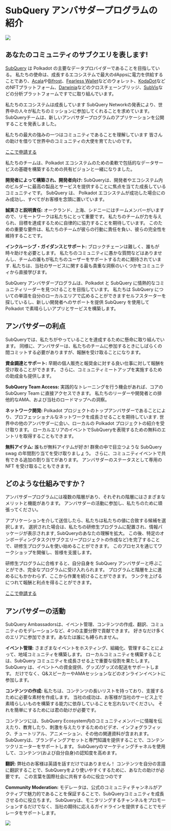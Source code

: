 # SubQuery アンバサダープログラムの紹介

![](https://miro.medium.com/max/1400/1*EC5wwTuoB6UK_EESGd8X8w.png)

## あなたのコミュニティのサブクエリを表します!

[SubQuery](https://subquery.network/) は Polkadot の主要なデータプロバイダーであることを目指している。 私たちの使命は、成長するエコシステムで最大のdAppsに電力を供給することであり、[Acala](https://acala.network/)や[Bifrost](https://bifrost.finance/)、[Fearless Wallet](https://fearlesswallet.io/)などのウォレット、[KodaDot](https://kodadot.xyz/)などのNFTプラットフォーム、[Darwinia](https://explorer.subquery.network/subquery/darwinia-network/darwinia)などのクロスチェーンブリッジ、[SubVis](https://subvis.io/)などの分析プラットフォームですでに取り組んでいます。

私たちのエコシステムは成長しています SubQuery Networkの発表により、世界中の人々が私たちのミッションに参加してくれることを求めています。 SubQueryチームは、新しいアンバサダープログラムのアプリケーションを公開することを発表しました。

私たちの最大の強みの一つはコミュニティであることを理解しています 皆さんの助けを借りて世界中のコミュニティの大使を育てたいのです。

[ここで申請する](https://forms.gle/GXBbJ6LDpNfM2v1X6)

私たちのチームは、Polkadot エコシステムのための柔軟で包括的なデータサービスの基礎を構築するための共有ビジョンと一緒になりました。

**開発者によって構築され、開発者向け:** SubQueryは、開発者やエコシステム内のビルダーに最高の製品とサービスを提供することに焦点を当てた成長しているコミュニティです。 SubQuery は、 Polkadot エコシステムが成功した場合にのみ成功し、すべてがお客様を念頭に置いています。

**誠実さと説明責任:** オークランド、上海、シドニーにはチームメンバーがいますので、リモートワークは私たちにとって重要です。 私たちのチームが力を与えられ、目標を達成するために自律的に協力することを期待しています。 このための重要な要件は、私たちのチームが彼らの行動に責任を負い、彼らの完全性を維持することです。

**インクルーシブ・ガイダンスとサポート:** ブロックチェーンは難しく、誰もが時々助けを必要とします。 私たちのコミュニティに愚かな質問などはありませんし、チームの誰もが私たちのユーザーをサポートするために期待されています. 私たちは、当社のサービスに関する最も貴重な洞察のいくつかをコミュニティから直接学びます。

SubQuery アンバサダープログラムは、Polkadot と SubQuery に情熱的なコミュニティリーダーを見つけることを目指しています。 私たちは SubQuery についての単語を自分のローカルエリアで広めることができますセルフスターターを探しているし、新しい開発者へのサポートを提供 SubQuery を使用して Polkadot で素晴らしいアプリとサービスを構築します。

## アンバサダーの利点

SubQueryでは、私たちがやっていることを達成するために懸命に取り組んでいます。 同様に、アンバサダーは、私たちのチームに参加するときにしばらくの間コミットする必要がありますが、報酬を受け取ることになります。

**資金調達とサポート:** 早期の個人販売と報奨金に対する良い仕事に対して報酬を受け取ることができます。 さらに、コミュニティミートアップを実施するための助成金も提供します。

**SubQuery Team Access:** 実践的なトレーニングを行う機会があれば、コアの SubQuery Team に直接アクセスできます。 私たちのリーダーや開発者との排他的なAMA、および当社のロードマップへの洞察。

**ネットワーク開発:** Polkadot プロジェクトのトップアンバサダーであることにより、プロフェッショナルなネットワークを成長させることを期待しています. 世界中の他のアンバサダーに会い、ローカルの Polkadot プロジェクトの紹介を受け取ります。 ローカルエリアのイベントでSubQueryを表現するための無料のエントリを取得することもできます。

**無料アイテム:** 誰もが無料アイテムが好き! 群衆の中で目立つような SubQuery swag の年間割り当てを受け取りましょう。 さらに、コミュニティイベントで共有できる追加の割り当てがあります。 アンバサダーのステータスとして専用の NFT を受け取ることもできます。

## どのような仕組みですか？

アンバサダープログラムには複数の階層があり、それぞれの階層にはさまざまなメリットと機能があります。 アンバサダーの活動に参加し、私たちのために頑張ってください。

アプリケーションを介して送信したら、私たちは私たちの値に合致する候補を選択します。 選択された場合は、私たちの研修生プログラムに配置され、情報パッケージが表示されます, SubQueryのあなたの理解を拡大。 この後、特定のオンボーディングタスク(サブクエリープロジェクトの作成など)を完了することで、研修生プログラムを使い始めることができます。 このプロセスを通じてワークショップを開催し、皆様を支援します。

研修生プログラムに合格すると、自分自身を SubQuery アンバサダーと呼ぶことができ、完全なプログラムに受け入れられます。 プログラムと階層を上に進めるにもかかわらず、ここから作業を続けることができます。 ランクを上げるにつれて報酬と利点を得ることができます。

[ここで申請する](https://forms.gle/GXBbJ6LDpNfM2v1X6)

## アンバサダーの活動

SubQuery Ambassadorsは、イベント管理、コンテンツの作成、翻訳、コミュニティのモデレーションなど、4つの主要分野で貢献できます。 好きなだけ多くのエリアに参加できます。あなたは誰にも縛られません。

**イベント管理:** さまざまなイベントをホスティング、組織化、管理することによって、地域コミュニティを構築します。 ローカルコミュニティを構築することは、SubQuery コミュニティを成長させる上で重要な役割を果たします。 SubQuery は、イベントへの資金提供、グッズ/グッズの配送をサポートします。 だけでなく、Q&スピーカーやAMAセッションなどのオンラインイベントに参加します。

**コンテンツの作成:** 私たちは、コンテンツの長いリストを持っており、支援するために必要な素材を作成します。 当社の成功は、お客様が当社のサービス上で素晴らしいものを構築する能力に依存していることを忘れないでください。 それを簡単にするためには君の助けが必要です。

コンテンツには、SubQuery Ecosystem内のコミュニティメンバーに情報を伝えたり、教育したり、刺激を与えたりするためのビデオ、インフォグラフィック、チュートリアル、アニメーション、その他の関連資料が含まれます。 SubQueryは、ブランディングアセットと専門知識を提供することで、コンテンツクリエーターをサポートします。 SubQueryのマーケティングチャネルを使用して、コンテンツ(および自分自身)の認知度を高めます。

**翻訳:** 弊社のお客様は英語を話すだけではありません！ コンテンツを自分の言語に翻訳することで、SubQueryをより使いやすくするために、あなたの助けが必要です。 この言葉を国際社会に共有するのに役立つのです

**Community Moderation:** モデレータは、公式のコミュニティチャンネルがアクティブで魅力的であることを保証することで、SubQueryコミュニティを成長させるのに役立ちます。 SubQueryは、モニタリングするチャンネルをプロモーションするだけでなく、当社の期待に応えるガイドラインを提供することでモデレータをサポートします。

![](https://miro.medium.com/max/1400/1*xj6_UL1ZWYzlLmlVk25JzQ.png)